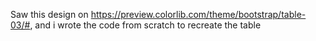 Saw this design on https://preview.colorlib.com/theme/bootstrap/table-03/#, and i wrote the code from scratch to recreate the table